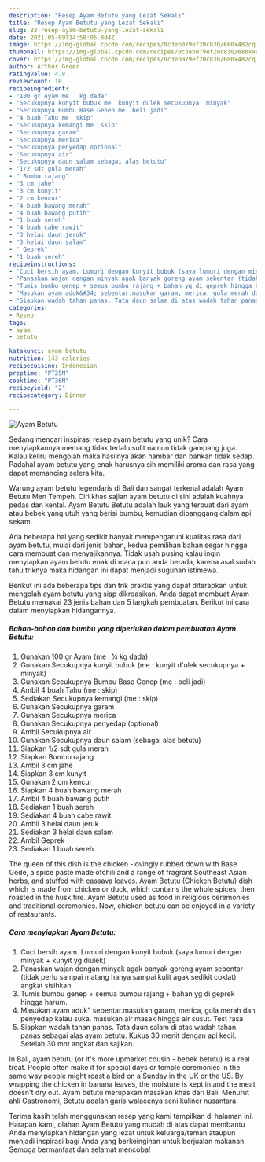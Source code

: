 ```yaml
---
description: "Resep Ayam Betutu yang Lezat Sekali"
title: "Resep Ayam Betutu yang Lezat Sekali"
slug: 82-resep-ayam-betutu-yang-lezat-sekali
date: 2021-05-09T14:58:05.804Z
image: https://img-global.cpcdn.com/recipes/0c3eb079ef20c830/680x482cq70/ayam-betutu-foto-resep-utama.jpg
thumbnail: https://img-global.cpcdn.com/recipes/0c3eb079ef20c830/680x482cq70/ayam-betutu-foto-resep-utama.jpg
cover: https://img-global.cpcdn.com/recipes/0c3eb079ef20c830/680x482cq70/ayam-betutu-foto-resep-utama.jpg
author: Arthur Greer
ratingvalue: 4.8
reviewcount: 10
recipeingredient:
- "100 gr Ayam me   kg dada"
- "Secukupnya kunyit bubuk me  kunyit dulek secukupnya  minyak"
- "Secukupnya Bumbu Base Genep me  beli jadi"
- "4 buah Tahu me  skip"
- "Secukupnya kemangi me  skip"
- "Secukupnya garam"
- "Secukupnya merica"
- "Secukupnya penyedap optional"
- "Secukupnya air"
- "Secukupnya daun salam sebagai alas betutu"
- "1/2 sdt gula merah"
- " Bumbu rajang"
- "3 cm jahe"
- "3 cm kunyit"
- "2 cm kencur"
- "4 buah bawang merah"
- "4 buah bawang putih"
- "1 buah sereh"
- "4 buah cabe rawit"
- "3 helai daun jeruk"
- "3 helai daun salam"
- " Geprek"
- "1 buah sereh"
recipeinstructions:
- "Cuci bersih ayam. Lumuri dengan kunyit bubuk (saya lumuri dengan minyak + kunyit yg diulek)"
- "Panaskan wajan dengan minyak agak banyak goreng ayam sebentar (tidak perlu sampai matang hanya sampai kulit agak sedikit coklat) angkat sisihkan."
- "Tumis bumbu genep + semua bumbu rajang + bahan yg di geprek hingga harum."
- "Masukan ayam aduk&#34; sebentar.masukan garam, merica, gula merah dan penyedap kalau suka. masukan air masak hingga air susut. Test rasa"
- "Siapkan wadah tahan panas. Tata daun salam di atas wadah tahan panas sebagai alas ayam betutu. Kukus 30 menit dengan api kecil. Setelah 30 mnt angkat dan sajikan."
categories:
- Resep
tags:
- ayam
- betutu

katakunci: ayam betutu 
nutrition: 143 calories
recipecuisine: Indonesian
preptime: "PT25M"
cooktime: "PT36M"
recipeyield: "2"
recipecategory: Dinner

---
```



![Ayam Betutu](https://img-global.cpcdn.com/recipes/0c3eb079ef20c830/680x482cq70/ayam-betutu-foto-resep-utama.jpg)

Sedang mencari inspirasi resep ayam betutu yang unik? Cara menyiapkannya memang tidak terlalu sulit namun tidak gampang juga. Kalau keliru mengolah maka hasilnya akan hambar dan bahkan tidak sedap. Padahal ayam betutu yang enak harusnya sih memiliki aroma dan rasa yang dapat memancing selera kita.

Warung ayam betutu legendaris di Bali dan sangat terkenal adalah Ayam Betutu Men Tempeh. Ciri khas sajian ayam betutu di sini adalah kuahnya pedas dan kental. Ayam Betutu Betutu adalah lauk yang terbuat dari ayam atau bebek yang utuh yang berisi bumbu, kemudian dipanggang dalam api sekam.

Ada beberapa hal yang sedikit banyak mempengaruhi kualitas rasa dari ayam betutu, mulai dari jenis bahan, kedua pemilihan bahan segar hingga cara membuat dan menyajikannya. Tidak usah pusing kalau ingin menyiapkan ayam betutu enak di mana pun anda berada, karena asal sudah tahu triknya maka hidangan ini dapat menjadi suguhan istimewa.


Berikut ini ada beberapa tips dan trik praktis yang dapat diterapkan untuk mengolah ayam betutu yang siap dikreasikan. Anda dapat membuat Ayam Betutu memakai 23 jenis bahan dan 5 langkah pembuatan. Berikut ini cara dalam menyiapkan hidangannya.

<!--inarticleads1-->

##### Bahan-bahan dan bumbu yang diperlukan dalam pembuatan Ayam Betutu:

1. Gunakan 100 gr Ayam (me : ¼ kg dada)
1. Gunakan Secukupnya kunyit bubuk (me : kunyit d&#39;ulek secukupnya + minyak)
1. Gunakan Secukupnya Bumbu Base Genep (me : beli jadi)
1. Ambil 4 buah Tahu (me : skip)
1. Sediakan Secukupnya kemangi (me : skip)
1. Gunakan Secukupnya garam
1. Gunakan Secukupnya merica
1. Gunakan Secukupnya penyedap (optional)
1. Ambil Secukupnya air
1. Gunakan Secukupnya daun salam (sebagai alas betutu)
1. Siapkan 1/2 sdt gula merah
1. Siapkan  Bumbu rajang
1. Ambil 3 cm jahe
1. Siapkan 3 cm kunyit
1. Gunakan 2 cm kencur
1. Siapkan 4 buah bawang merah
1. Ambil 4 buah bawang putih
1. Sediakan 1 buah sereh
1. Sediakan 4 buah cabe rawit
1. Ambil 3 helai daun jeruk
1. Sediakan 3 helai daun salam
1. Ambil  Geprek
1. Sediakan 1 buah sereh


The queen of this dish is the chicken -lovingly rubbed down with Base Gede, a spice paste made ofchili and a range of fragrant Southeast Asian herbs, and stuffed with cassava leaves. Ayam Betutu (Chicken Betutu) dish which is made from chicken or duck, which contains the whole spices, then roasted in the husk fire. Ayam Betutu used as food in religious ceremonies and traditional ceremonies. Now, chicken betutu can be enjoyed in a variety of restaurants. 

<!--inarticleads2-->

##### Cara menyiapkan Ayam Betutu:

1. Cuci bersih ayam. Lumuri dengan kunyit bubuk (saya lumuri dengan minyak + kunyit yg diulek)
1. Panaskan wajan dengan minyak agak banyak goreng ayam sebentar (tidak perlu sampai matang hanya sampai kulit agak sedikit coklat) angkat sisihkan.
1. Tumis bumbu genep + semua bumbu rajang + bahan yg di geprek hingga harum.
1. Masukan ayam aduk&#34; sebentar.masukan garam, merica, gula merah dan penyedap kalau suka. masukan air masak hingga air susut. Test rasa
1. Siapkan wadah tahan panas. Tata daun salam di atas wadah tahan panas sebagai alas ayam betutu. Kukus 30 menit dengan api kecil. Setelah 30 mnt angkat dan sajikan.


In Bali, ayam betutu (or it&#39;s more upmarket cousin - bebek betutu) is a real treat. People often make it for special days or temple ceremonies in the same way people might roast a bird on a Sunday in the UK or the US. By wrapping the chicken in banana leaves, the moisture is kept in and the meat doesn&#39;t dry out. Ayam betutu merupakan masakan khas dari Bali. Menurut ahli Gastronomi, Betutu adalah garis walacenya seni kuliner nusantara. 

Terima kasih telah menggunakan resep yang kami tampilkan di halaman ini. Harapan kami, olahan Ayam Betutu yang mudah di atas dapat membantu Anda menyiapkan hidangan yang lezat untuk keluarga/teman ataupun menjadi inspirasi bagi Anda yang berkeinginan untuk berjualan makanan. Semoga bermanfaat dan selamat mencoba!

